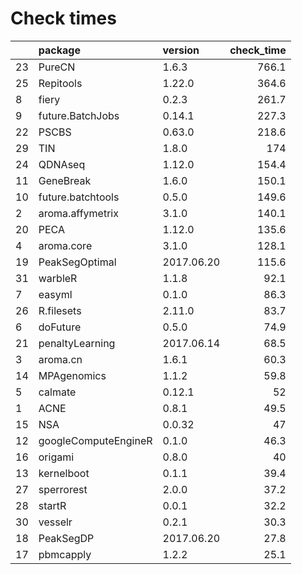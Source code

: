 # Check times

|   |package              |version    | check_time|
|:--|:--------------------|:----------|----------:|
|23 |PureCN               |1.6.3      |      766.1|
|25 |Repitools            |1.22.0     |      364.6|
|8  |fiery                |0.2.3      |      261.7|
|9  |future.BatchJobs     |0.14.1     |      227.3|
|22 |PSCBS                |0.63.0     |      218.6|
|29 |TIN                  |1.8.0      |        174|
|24 |QDNAseq              |1.12.0     |      154.4|
|11 |GeneBreak            |1.6.0      |      150.1|
|10 |future.batchtools    |0.5.0      |      149.6|
|2  |aroma.affymetrix     |3.1.0      |      140.1|
|20 |PECA                 |1.12.0     |      135.6|
|4  |aroma.core           |3.1.0      |      128.1|
|19 |PeakSegOptimal       |2017.06.20 |      115.6|
|31 |warbleR              |1.1.8      |       92.1|
|7  |easyml               |0.1.0      |       86.3|
|26 |R.filesets           |2.11.0     |       83.7|
|6  |doFuture             |0.5.0      |       74.9|
|21 |penaltyLearning      |2017.06.14 |       68.5|
|3  |aroma.cn             |1.6.1      |       60.3|
|14 |MPAgenomics          |1.1.2      |       59.8|
|5  |calmate              |0.12.1     |         52|
|1  |ACNE                 |0.8.1      |       49.5|
|15 |NSA                  |0.0.32     |         47|
|12 |googleComputeEngineR |0.1.0      |       46.3|
|16 |origami              |0.8.0      |         40|
|13 |kernelboot           |0.1.1      |       39.4|
|27 |sperrorest           |2.0.0      |       37.2|
|28 |startR               |0.0.1      |       32.2|
|30 |vesselr              |0.2.1      |       30.3|
|18 |PeakSegDP            |2017.06.20 |       27.8|
|17 |pbmcapply            |1.2.2      |       25.1|


